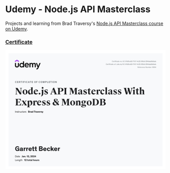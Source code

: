 # Udemy - Node.js API Masterclass

Projects and learning from Brad Traversy's [Node.js API Masterclass course on Udemy](https://www.udemy.com/course/nodejs-api-masterclass/).

### [Certificate]()

!["Certificate"](./Certificate.jpg)
